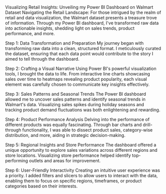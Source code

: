 Visualizing Retail Insights: Unveiling my Power BI Dashboard on Walmart Dataset 
Navigating the Retail Landscape: For those intrigued by the realm of retail and data visualization, the Walmart dataset presents a treasure trove of information. Through my Power BI dashboard, I've transformed raw data into actionable insights, shedding light on sales trends, product performance, and more.

 Step 1: Data Transformation and Preparation My journey began with transforming raw data into a clean, structured format. I meticulously curated the dataset, ensuring that each data point would contribute to the story I aimed to tell through the dashboard.

 Step 2: Crafting a Visual Narrative Using Power BI's powerful visualization tools, I brought the data to life. From interactive line charts showcasing sales over time to heatmaps revealing product popularity, each visual element was carefully chosen to communicate key insights effectively.

 Step 3: Sales Patterns and Seasonal Trends The Power BI dashboard allowed me to uncover sales patterns and identify seasonal trends in Walmart's data. Visualizing sales spikes during holiday seasons and tracking product demand fluctuations was both enlightening and rewarding.

 Step 4: Product Performance Analysis Delving into the performance of different products was equally fascinating. Through bar charts and drill-through functionality, I was able to dissect product sales, category-wise distribution, and more, aiding in strategic decision-making.

 Step 5: Regional Insights and Store Performance The dashboard offered a unique opportunity to explore sales variations across different regions and store locations. Visualizing store performance helped identify top-performing outlets and areas for improvement.

 Step 6: User-Friendly Interactivity Creating an intuitive user experience was a priority. I added filters and slicers to allow users to interact with the data, enabling them to focus on specific regions, timeframes, or product categories based on their interests.
